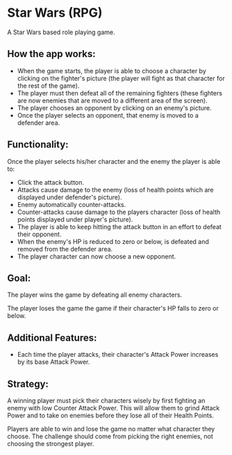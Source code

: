 # Star Wars (RPG)

A Star Wars based role playing game.

## How the app works:
- When the game starts, the player is able to choose a character by clicking on the fighter's picture (the player will fight as that character for the rest of the game).
- The player must then defeat all of the remaining fighters (these fighters are now enemies that are moved to a different area of the screen).
- The player chooses an opponent by clicking on an enemy's picture.
- Once the player selects an opponent, that enemy is moved to a defender area.

## Functionality:

Once the player selects his/her character and the enemy the player is able to:

- Click the attack button.
- Attacks cause damage to the enemy (loss of health points which are displayed under defender's picture).
- Enemy automatically counter-attacks.
- Counter-attacks cause damage to the players character (loss of health points displayed under player's picture).
- The player is able to keep hitting the attack button in an effort to defeat their opponent.
- When the enemy's HP is reduced to zero or below, is defeated and removed from the defender area.
- The player character can now choose a new opponent.


## Goal:

The player wins the game by defeating all enemy characters. 

The player loses the game the game if their character's HP falls to zero or below.

## Additional Features:

- Each time the player attacks, their character's Attack Power increases by its base Attack Power. 

## Strategy:
A winning player must pick their characters wisely by first fighting an enemy with low Counter Attack Power. This will allow them to grind Attack Power and to take on enemies before they lose all of their Health Points.

Players are able to win and lose the game no matter what character they choose. The challenge should come from picking the right enemies, not choosing the strongest player.